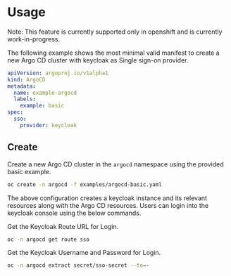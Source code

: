 # Usage

Note: This feature is currently supported only in openshift and is currently work-in-progress.

The following example shows the most minimal valid manifest to create a new Argo CD cluster with keycloak as Single sign-on provider.

```yaml
apiVersion: argoproj.io/v1alpha1
kind: ArgoCD
metadata:
  name: example-argocd
  labels:
    example: basic
spec:
  sso:
    provider: keycloak
```

## Create

Create a new Argo CD cluster in the `argocd` namespace using the provided basic example.

```bash
oc create -n argocd -f examples/argocd-basic.yaml
```

The above configuration creates a keycloak instance and its relevant resources along with the Argo CD resources. Users can login into the keycloak console using the below commands.

Get the Keycloak Route URL for Login.

```bash
oc -n argocd get route sso
```

Get the Keycloak Username and Password for Login.

```bash
oc -n argocd extract secret/sso-secret --to=-
```
